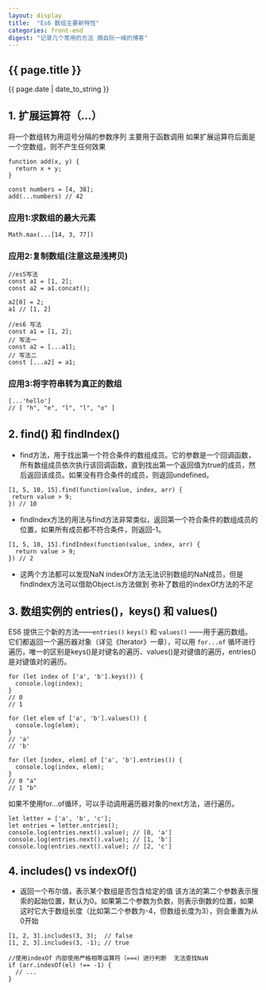 ```yaml
---
layout: display
title:  "Es6 数组主要新特性"
categories: front-end
digest: "记录几个常用的方法 摘自阮一峰的博客"
---
```

<h2>{{ page.title }}</h2>
<p>{{ page.date | date_to_string }}</p>

## 1. 扩展运算符（...）
将一个数组转为用逗号分隔的参数序列 主要用于函数调用 如果扩展运算符后面是一个空数组，则不产生任何效果

```
function add(x, y) {
  return x + y;
}

const numbers = [4, 38];
add(...numbers) // 42
```

### 应用1:求数组的最大元素
`Math.max(...[14, 3, 77])`
### 应用2:复制数组(注意这是浅拷贝)
```
//es5写法
const a1 = [1, 2];
const a2 = a1.concat();

a2[0] = 2;
a1 // [1, 2]

//es6 写法
const a1 = [1, 2];
// 写法一
const a2 = [...a1];
// 写法二
const [...a2] = a1;
```

### 应用3:将字符串转为真正的数组
```
[...'hello']
// [ "h", "e", "l", "l", "o" ]
```

## 2. find() 和 findIndex()

 * find方法，用于找出第一个符合条件的数组成员。它的参数是一个回调函数，所有数组成员依次执行该回调函数，直到找出第一个返回值为true的成员，然后返回该成员。如果没有符合条件的成员，则返回undefined。

 ```
 [1, 5, 10, 15].find(function(value, index, arr) {
  return value > 9;
}) // 10
```

* findIndex方法的用法与find方法非常类似，返回第一个符合条件的数组成员的位置，如果所有成员都不符合条件，则返回-1。

```
[1, 5, 10, 15].findIndex(function(value, index, arr) {
  return value > 9;
}) // 2
```

* 这两个方法都可以发现NaN indexOf方法无法识别数组的NaN成员，但是findIndex方法可以借助Object.is方法做到  弥补了数组的indexOf方法的不足

## 3. 数组实例的 entries()，keys() 和 values()

ES6 提供三个新的方法——`entries()`  `keys()` 和 `values()` ——用于遍历数组。它们都返回一个遍历器对象（详见《Iterator》一章），可以用 `for...of` 循环进行遍历，唯一的区别是keys()是对键名的遍历、values()是对键值的遍历，entries()是对键值对的遍历。

```
for (let index of ['a', 'b'].keys()) {
  console.log(index);
}
// 0
// 1

for (let elem of ['a', 'b'].values()) {
  console.log(elem);
}
// 'a'
// 'b'

for (let [index, elem] of ['a', 'b'].entries()) {
  console.log(index, elem);
}
// 0 "a"
// 1 "b"

```

如果不使用for...of循环，可以手动调用遍历器对象的next方法，进行遍历。

```
let letter = ['a', 'b', 'c'];
let entries = letter.entries();
console.log(entries.next().value); // [0, 'a']
console.log(entries.next().value); // [1, 'b']
console.log(entries.next().value); // [2, 'c']
```

## 4. includes() vs indexOf()

* 返回一个布尔值，表示某个数组是否包含给定的值 该方法的第二个参数表示搜索的起始位置，默认为0。如果第二个参数为负数，则表示倒数的位置，如果这时它大于数组长度（比如第二个参数为-4，但数组长度为3），则会重置为从0开始

```
[1, 2, 3].includes(3, 3);  // false
[1, 2, 3].includes(3, -1); // true

//使用indexOf 内部使用严格相等运算符（===）进行判断  无法查找NaN
if (arr.indexOf(el) !== -1) {
  // ...
}

```

